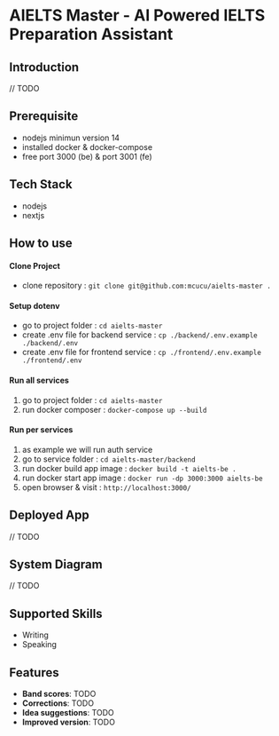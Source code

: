 # AIELTS Master - AI Powered IELTS Preparation Assistant

## Introduction
// TODO

## Prerequisite
- nodejs minimun version 14
- installed docker & docker-compose
- free port 3000 (be) & port 3001 (fe)

## Tech Stack
- nodejs
- nextjs

## How to use
#### Clone Project
- clone repository : `git clone git@github.com:mcucu/aielts-master .`

#### Setup dotenv
- go to project folder : `cd aielts-master`
- create .env file for backend service : `cp ./backend/.env.example ./backend/.env`
- create .env file for frontend service : `cp ./frontend/.env.example ./frontend/.env`

#### Run all services
1. go to project folder : `cd aielts-master`
2. run docker composer : `docker-compose up --build`

#### Run per services
1. as example we will run auth service
2. go to service folder : `cd aielts-master/backend`
3. run docker build app image : `docker build -t aielts-be .`
4. run docker start app image : `docker run -dp 3000:3000 aielts-be`
5. open browser & visit : `http://localhost:3000/`

## Deployed App
// TODO

## System Diagram
// TODO

## Supported Skills
- Writing
- Speaking

## Features
- **Band scores**: TODO
- **Corrections**: TODO
- **Idea suggestions**: TODO
- **Improved version**: TODO
